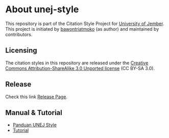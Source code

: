 # About unej-style
This repository is part of the Citation Style Project for [University of Jember](https://unej.ac.id). This project is initiated  by [bawontriatmoko](http://bit.ly/mendeleyadvisor) (as author) and maintained by contributors.

## Licensing
The citation styles in this repository are released under the [Creative Commons Attribution-ShareAlike 3.0 Unported license](https://creativecommons.org/licenses/by-sa/3.0/) (CC BY-SA 3.0).  

## Release
Check this link [Release Page](https://github.com/bawont/unej-style/releases).

## Manual & Tutorial
- [Panduan UNEJ Style](https://bawon.gitbook.io/unej-style-guide/)
- [Tutorial](https://unej-style.blogspot.com)
